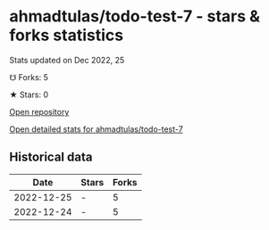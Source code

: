 # ahmadtulas/todo-test-7 - stars & forks statistics

Stats updated on Dec 2022, 25

☋ Forks: 5

★ Stars: 0

[Open repository](https://github.com/ahmadtulas/todo-test-7)

[Open detailed stats for ahmadtulas/todo-test-7](https://reviewgithub.com/rep/ahmadtulas/todo-test-7)

## Historical data
| Date | Stars | Forks |
|------|-------|-------|
| 2022-12-25 | - | 5 | 
| 2022-12-24 | - | 5 | 

